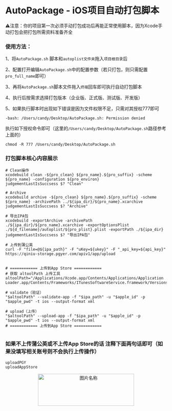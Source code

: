 # AutoPackage - iOS项目自动打包脚本

⚠️注意：你的项目第一次必须手动打包成功后再能正常使用脚本，因为Xcode手动打包会把打包所需资料准备齐全

### 使用方法：
1、将`AutoPackage.sh` 脚本和`autoplist文件夹`拖入`项目根目录`后

2、配置打开编辑`AutoPackage.sh`中的配置参数（若只打包，则只需配置`pro_full_name`即可）

3、再将`AutoPackage.sh`脚本文件拖入`终端`回车即可执行自动打包脚本

4、执行后按需求选择打包版本（企业版、正式版、测试版、开发版）

5、如果执行脚本时出现如下错误是因为文件权限不足，只需对其授权777即可
```
-bash: /Users/candy/Desktop/AutoPackage.sh: Permission denied
```
执行如下授权命令即可（这里的`/Users/candy/Desktop/AutoPackage.sh`路径参考上面的）
```
chmod -R 777 /Users/candy/Desktop/AutoPackage.sh
```


### 打包脚本核心内容展示

```
# Clean操作
xcodebuild clean -${pro_clean} ${pro_name}.${pro_suffix} -scheme ${pro_name} -configuration ${pro_environ}
judgementLastIsSuccsess $? "Clean"

# Archive
xcodebuild archive -${pro_clean} ${pro_name}.${pro_suffix} -scheme ${pro_name} -archivePath ../${ipa_dir}/${pro_name}.xcarchive
judgementLastIsSuccsess $? "Archive"

# 导出IPA包
xcodebuild -exportArchive -archivePath ./${ipa_dir}/${pro_name}.xcarchive -exportOptionsPlist ./${d_filename}/autoplist/${pro_plist}.plist -exportPath ./${ipa_dir}
judgementLastIsSuccsess $? "导出IPA包"

# 上传到蒲公英
curl -F "file=@${ipa_path}" -F "uKey=${ukey}" -F "_api_key=${api_key}" https://qiniu-storage.pgyer.com/apiv1/app/upload


# ============ 上传到App Store ============  
# 获取 altoolPath 上传工具
altoolPath="/Applications/Xcode.app/Contents/Applications/Application Loader.app/Contents/Frameworks/ITunesSoftwareService.framework/Versions/A/Support/altool"

# validate（验证）
"$altoolPath" --validate-app -f "$ipa_path" -u "$apple_id" -p "$apple_pwd" -t ios --output-format xml

# upload（上传）
"$altoolPath" --upload-app -f "$ipa_path" -u "$apple_id" -p "$apple_pwd" -t ios --output-format xml
# ============ 上传到App Store ============ 
 
```
### 如果不上传蒲公英或不上传App Store的话 注释下面两句话即可（如果没填写相关账号则不会执行上传操作）

```
uploadPGY
uploadAppStore
```
<div align="center">
<img src = "http://upload-images.jianshu.io/upload_images/2822163-23eb59c7072548bb.png" width = "300" height = "100" alt="图片名称" align = center />
</div>



